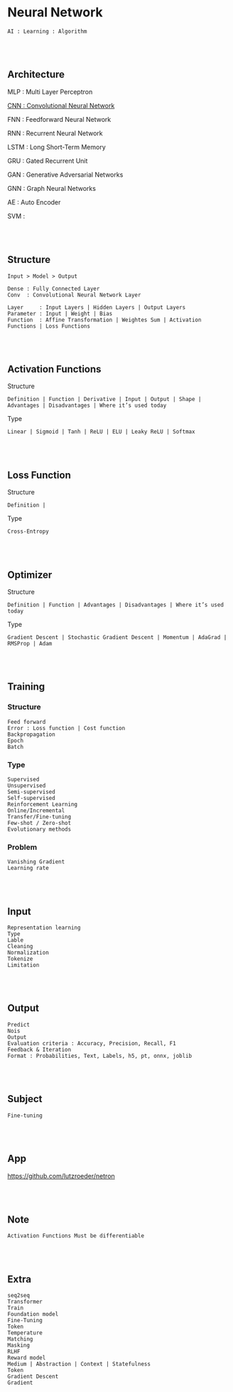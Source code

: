 <!--------------------------------------------------------------------------------- Description -->
# Neural Network
    AI : Learning : Algorithm

<!--------------------------------------------------------------------------------- Architecture -->
<br><br>

## Architecture
MLP : Multi Layer Perceptron

[CNN : Convolutional Neural Network]

FNN  : Feedforward Neural Network

RNN  : Recurrent Neural Network

LSTM : Long Short-Term Memory

GRU  : Gated Recurrent Unit

GAN  : Generative Adversarial Networks

GNN  : Graph Neural Networks

AE   : Auto Encoder

SVM  : 

<!--------------------------------------------------------------------------------- Structure -->
<br><br>

## Structure
```
Input > Model > Output
```
```
Dense : Fully Connected Layer
Conv  : Convolutional Neural Network Layer
```
```
Layer     : Input Layers | Hidden Layers | Output Layers
Parameter : Input | Weight | Bias
Function  : Affine Transformation | Weightes Sum | Activation Functions | Loss Functions
```

<!--------------------------------------------------------------------------------- Activation Functions -->
<br><br>

## Activation Functions
<!-------------------------- Structure -->
Structure
```
Definition | Function | Derivative | Input | Output | Shape | Advantages | Disadvantages | Where it’s used today
```
<!-------------------------- Type -->
Type
```
Linear | Sigmoid | Tanh | ReLU | ELU | Leaky ReLU | Softmax
```

<!--------------------------------------------------------------------------------- Loss Function -->
<br><br>

## Loss Function
<!-------------------------- Structure -->
Structure
```
Definition |
```
<!-------------------------- Type -->
Type
```
Cross-Entropy
```

<!--------------------------------------------------------------------------------- Optimizer -->
<br><br>

## Optimizer
<!-------------------------- Structure -->
Structure
```
Definition | Function | Advantages | Disadvantages | Where it’s used today
```
<!-------------------------- Type -->
Type
```
Gradient Descent | Stochastic Gradient Descent | Momentum | AdaGrad | RMSProp | Adam
```

<!--------------------------------------------------------------------------------- Training -->
<br><br>

## Training
<!-------------------------- Structure -->
### Structure
```
Feed forward
Error : Loss function | Cost function
Backpropagation
Epoch
Batch
```
<!-------------------------- Type -->
### Type
```
Supervised
Unsupervised
Semi-supervised
Self-supervised
Reinforcement Learning
Online/Incremental
Transfer/Fine-tuning
Few-shot / Zero-shot
Evolutionary methods
```
<!-------------------------- Problem -->
### Problem
```
Vanishing Gradient
Learning rate
```

<!--------------------------------------------------------------------------------- Input -->
<br><br>

## Input
```
Representation learning
Type
Lable
Cleaning
Normalization
Tokenize
Limitation
```

<!--------------------------------------------------------------------------------- Output -->
<br><br>

## Output
```
Predict
Nois
Output 
Evaluation criteria : Accuracy, Precision, Recall, F1
Feedback & Iteration
Format : Probabilities, Text, Labels, h5, pt, onnx, joblib
```

<!--------------------------------------------------------------------------------- Subject -->
<br><br>

## Subject
```
Fine-tuning
```

<!--------------------------------------------------------------------------------- App -->
<br><br>

## App
https://github.com/lutzroeder/netron

<!--------------------------------------------------------------------------------- Note -->
<br><br>

## Note
```
Activation Functions Must be differentiable
```

<!--------------------------------------------------------------------------------- Extra -->
<br><br>

## Extra
```
seq2seq
Transformer
Train
Foundation model
Fine-Tuning
Token
Temperature
Matching
Masking
RLHF
Reward model
Medium | Abstraction | Context | Statefulness
Token
Gradient Descent
Gradient
```

<!--------------------------------------------------------------------------------- Links -->
[CNN : Convolutional Neural Network]: https://github.com/kashanimorteza/ai_document/tree/main/cnn.md



